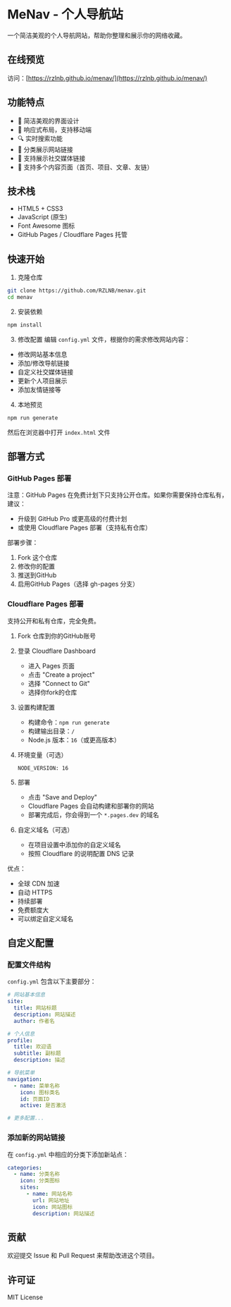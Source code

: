 # MeNav - 个人导航站

一个简洁美观的个人导航网站，帮助你整理和展示你的网络收藏。

## 在线预览

访问：[https://rzlnb.github.io/menav/](https://rzlnb.github.io/menav/)

## 功能特点

- 🎨 简洁美观的界面设计
- 📱 响应式布局，支持移动端
- 🔍 实时搜索功能
- 🎯 分类展示网站链接
- 👥 支持展示社交媒体链接
- 📝 支持多个内容页面（首页、项目、文章、友链）

## 技术栈

- HTML5 + CSS3
- JavaScript (原生)
- Font Awesome 图标
- GitHub Pages / Cloudflare Pages 托管

## 快速开始

1. 克隆仓库
```bash
git clone https://github.com/RZLNB/menav.git
cd menav
```

2. 安装依赖
```bash
npm install
```

3. 修改配置
编辑 `config.yml` 文件，根据你的需求修改网站内容：
- 修改网站基本信息
- 添加/修改导航链接
- 自定义社交媒体链接
- 更新个人项目展示
- 添加友情链接等

4. 本地预览
```bash
npm run generate
```
然后在浏览器中打开 `index.html` 文件

## 部署方式

### GitHub Pages 部署

注意：GitHub Pages 在免费计划下只支持公开仓库。如果你需要保持仓库私有，建议：
- 升级到 GitHub Pro 或更高级的付费计划
- 或使用 Cloudflare Pages 部署（支持私有仓库）

部署步骤：
1. Fork 这个仓库
2. 修改你的配置
3. 推送到GitHub
4. 启用GitHub Pages（选择 gh-pages 分支）

### Cloudflare Pages 部署

支持公开和私有仓库，完全免费。

1. Fork 仓库到你的GitHub账号

2. 登录 Cloudflare Dashboard
   - 进入 Pages 页面
   - 点击 "Create a project"
   - 选择 "Connect to Git"
   - 选择你fork的仓库

3. 设置构建配置
   - 构建命令：`npm run generate`
   - 构建输出目录：`/`
   - Node.js 版本：`16`（或更高版本）

4. 环境变量（可选）
   ```
   NODE_VERSION: 16
   ```

5. 部署
   - 点击 "Save and Deploy"
   - Cloudflare Pages 会自动构建和部署你的网站
   - 部署完成后，你会得到一个 `*.pages.dev` 的域名

6. 自定义域名（可选）
   - 在项目设置中添加你的自定义域名
   - 按照 Cloudflare 的说明配置 DNS 记录

优点：
- 全球 CDN 加速
- 自动 HTTPS
- 持续部署
- 免费额度大
- 可以绑定自定义域名

## 自定义配置

### 配置文件结构

`config.yml` 包含以下主要部分：

```yaml
# 网站基本信息
site:
  title: 网站标题
  description: 网站描述
  author: 作者名

# 个人信息
profile:
  title: 欢迎语
  subtitle: 副标题
  description: 描述

# 导航菜单
navigation:
  - name: 菜单名称
    icon: 图标类名
    id: 页面ID
    active: 是否激活

# 更多配置...
```

### 添加新的网站链接

在 `config.yml` 中相应的分类下添加新站点：

```yaml
categories:
  - name: 分类名称
    icon: 分类图标
    sites:
      - name: 网站名称
        url: 网站地址
        icon: 网站图标
        description: 网站描述
```

## 贡献

欢迎提交 Issue 和 Pull Request 来帮助改进这个项目。

## 许可证

MIT License 